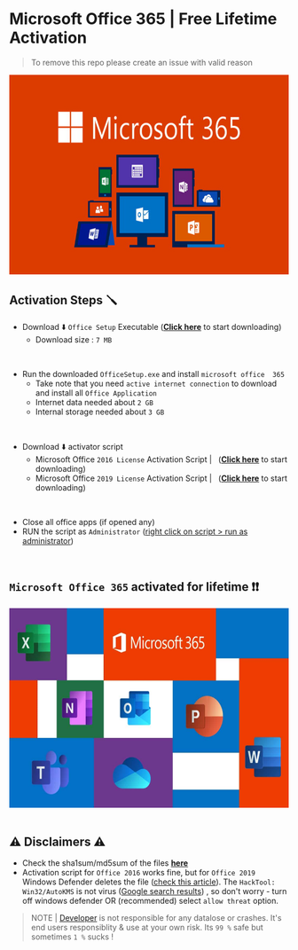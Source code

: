 # Microsoft Office 365 | Free Lifetime Activation
> To remove this repo please create an issue with valid reason

<img src='/img/microsoft365.jpg' width='700' height='360'>

<br>

## Activation Steps 🪛

- Download ⬇️ `Office Setup` Executable ([__Click here__]() to start downloading)
    - Download size : `7 MB`

<br>

- Run the downloaded `OfficeSetup.exe` and install `microsoft office  365`
   - Take note that you need `active internet connection` to download and install all `Office Application`
   - Internet data needed about `2 GB`
   - Internal storage needed about `3 GB`

<br>

- Download ⬇️ activator script 
    - Microsoft Office `2016 License` Activation Script | &nbsp; ([__Click here__]() to start downloading)
    - Microsoft Office `2019 License` Activation Script | &nbsp; ([__Click here__]() to start downloading)

<br>

- Close all office apps (if opened any) 
- RUN the script as `Administrator` ([right click on script > run as administrator](https://www.google.com/search?q=run+as+administrator))

<br>

## `Microsoft Office 365` activated for lifetime ❗❗

<img src='/img/msoffice-banner.jpg' width='700' height='360'>

<br>
<br>

## ⚠️ Disclaimers ⚠️

- Check the sha1sum/md5sum of the files [__here__](sums.md)
- Activation script for `Office 2016` works fine, but for `Office 2019` Windows Defender deletes the file ([check this article](https://www.quora.com/I-faced-this-thread-HackTool-Win32-AutoKMS-in-windows-defender-win-10-pro-What-should-I-do)). The `HackTool: Win32/AutoKMS` is not virus ([Google search results](https://www.google.com/search?q=is+HackTool%3A+Win32%2FAutoKMS+virus)) , so don't worry - turn off windows defender OR (recommended) select `allow threat` option.

> NOTE | [Developer](https://github.com/Divinemonk) is not responsible for any datalose or crashes. It's end users responsiblity & use at your own risk. Its `99 %` safe but sometimes `1 %` sucks !


    
    
    
    
